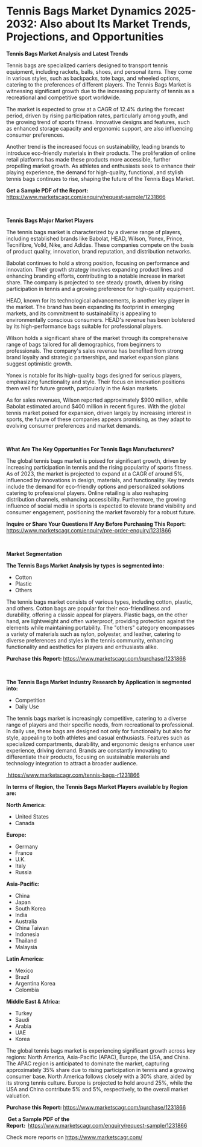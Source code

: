 <p><h1>Tennis Bags Market Dynamics 2025-2032: Also about Its Market Trends, Projections, and Opportunities</h1></p><p><strong>Tennis Bags Market Analysis and Latest Trends</strong></p>
<p><p>Tennis bags are specialized carriers designed to transport tennis equipment, including rackets, balls, shoes, and personal items. They come in various styles, such as backpacks, tote bags, and wheeled options, catering to the preferences of different players. The Tennis Bags Market is witnessing significant growth due to the increasing popularity of tennis as a recreational and competitive sport worldwide. </p><p>The market is expected to grow at a CAGR of 12.4% during the forecast period, driven by rising participation rates, particularly among youth, and the growing trend of sports fitness. Innovative designs and features, such as enhanced storage capacity and ergonomic support, are also influencing consumer preferences. </p><p>Another trend is the increased focus on sustainability, leading brands to introduce eco-friendly materials in their products. The proliferation of online retail platforms has made these products more accessible, further propelling market growth. As athletes and enthusiasts seek to enhance their playing experience, the demand for high-quality, functional, and stylish tennis bags continues to rise, shaping the future of the Tennis Bags Market.</p></p>
<p><strong>Get a Sample PDF of the Report:&nbsp;</strong> <a href="https://www.marketscagr.com/enquiry/request-sample/1231866?utm_campaign=3095&utm_medium=2&utm_source=Github&utm_content=ia&utm_term=04042025&utm_id=tennis-bags">https://www.marketscagr.com/enquiry/request-sample/1231866</a></p>
<p>&nbsp;</p>
<p><strong>Tennis Bags Major Market Players</strong></p>
<p><p>The tennis bags market is characterized by a diverse range of players, including established brands like Babolat, HEAD, Wilson, Yonex, Prince, Tecnifibre, Volkl, Nike, and Adidas. These companies compete on the basis of product quality, innovation, brand reputation, and distribution networks.</p><p>Babolat continues to hold a strong position, focusing on performance and innovation. Their growth strategy involves expanding product lines and enhancing branding efforts, contributing to a notable increase in market share. The company is projected to see steady growth, driven by rising participation in tennis and a growing preference for high-quality equipment.</p><p>HEAD, known for its technological advancements, is another key player in the market. The brand has been expanding its footprint in emerging markets, and its commitment to sustainability is appealing to environmentally conscious consumers. HEAD's revenue has been bolstered by its high-performance bags suitable for professional players. </p><p>Wilson holds a significant share of the market through its comprehensive range of bags tailored for all demographics, from beginners to professionals. The company's sales revenue has benefited from strong brand loyalty and strategic partnerships, and market expansion plans suggest optimistic growth.</p><p>Yonex is notable for its high-quality bags designed for serious players, emphasizing functionality and style. Their focus on innovation positions them well for future growth, particularly in the Asian markets.</p><p>As for sales revenues, Wilson reported approximately $900 million, while Babolat estimated around $400 million in recent figures. With the global tennis market poised for expansion, driven largely by increasing interest in sports, the future of these companies appears promising, as they adapt to evolving consumer preferences and market demands.</p></p>
<p>&nbsp;</p>
<p><strong>What Are The Key Opportunities For Tennis Bags Manufacturers?</strong></p>
<p><p>The global tennis bags market is poised for significant growth, driven by increasing participation in tennis and the rising popularity of sports fitness. As of 2023, the market is projected to expand at a CAGR of around 5%, influenced by innovations in design, materials, and functionality. Key trends include the demand for eco-friendly options and personalized solutions catering to professional players. Online retailing is also reshaping distribution channels, enhancing accessibility. Furthermore, the growing influence of social media in sports is expected to elevate brand visibility and consumer engagement, positioning the market favorably for a robust future.</p></p>
<p><strong>Inquire or Share Your Questions If Any Before Purchasing This Report:</strong> <a href="https://www.marketscagr.com/enquiry/pre-order-enquiry/1231866?utm_campaign=3095&utm_medium=2&utm_source=Github&utm_content=ia&utm_term=04042025&utm_id=tennis-bags">https://www.marketscagr.com/enquiry/pre-order-enquiry/1231866</a></p>
<p>&nbsp;</p>
<p><strong>Market Segmentation</strong></p>
<p><strong>The Tennis Bags Market Analysis by types is segmented into:</strong></p>
<p><ul><li>Cotton</li><li>Plastic</li><li>Others</li></ul></p>
<p><p>The tennis bags market consists of various types, including cotton, plastic, and others. Cotton bags are popular for their eco-friendliness and durability, offering a classic appeal for players. Plastic bags, on the other hand, are lightweight and often waterproof, providing protection against the elements while maintaining portability. The "others" category encompasses a variety of materials such as nylon, polyester, and leather, catering to diverse preferences and styles in the tennis community, enhancing functionality and aesthetics for players and enthusiasts alike.</p></p>
<p><strong>Purchase this Report:&nbsp;</strong><a href="https://www.marketscagr.com/purchase/1231866?utm_campaign=3095&utm_medium=2&utm_source=Github&utm_content=ia&utm_term=04042025&utm_id=tennis-bags">https://www.marketscagr.com/purchase/1231866</a></p>
<p>&nbsp;</p>
<p><strong>The Tennis Bags Market Industry Research by Application is segmented into:</strong></p>
<p><ul><li>Competition</li><li>Daily Use</li></ul></p>
<p><p>The tennis bags market is increasingly competitive, catering to a diverse range of players and their specific needs, from recreational to professional. In daily use, these bags are designed not only for functionality but also for style, appealing to both athletes and casual enthusiasts. Features such as specialized compartments, durability, and ergonomic designs enhance user experience, driving demand. Brands are constantly innovating to differentiate their products, focusing on sustainable materials and technology integration to attract a broader audience.</p></p>
<p><a href="https://www.marketscagr.com/tennis-bags-r1231866?utm_campaign=3095&utm_medium=2&utm_source=Github&utm_content=ia&utm_term=04042025&utm_id=tennis-bags">&nbsp;https://www.marketscagr.com/tennis-bags-r1231866</a></p>
<p><strong>In terms of Region, the Tennis Bags Market Players available by Region are:</strong></p>
<p>
    <p> <strong> North America: </strong>
        <ul>
            <li>United States</li>
            <li>Canada</li>
        </ul>
        </p> 
    <p> <strong> Europe: </strong>
        <ul>
            <li>Germany</li>
            <li>France</li>
            <li>U.K.</li>
            <li>Italy</li>
            <li>Russia</li>
        </ul>
        </p> 
    <p> <strong> Asia-Pacific: </strong>
        <ul>
            <li>China</li>
            <li>Japan</li>
            <li>South Korea</li>
            <li>India</li>
            <li>Australia</li>
            <li>China Taiwan</li>
            <li>Indonesia</li>
            <li>Thailand</li>
            <li>Malaysia</li>
        </ul>
        </p> 
    <p> <strong> Latin America: </strong>
        <ul>
            <li>Mexico</li>
            <li>Brazil</li>
            <li>Argentina Korea</li>
            <li>Colombia</li>
        </ul>
        </p> 
    <p> <strong> Middle East & Africa: </strong>
        <ul>
            <li>Turkey</li>
            <li>Saudi</li>
            <li>Arabia</li>
            <li>UAE</li>
            <li>Korea</li>
        </ul>
    </p>
    </p>
<p><p>The global tennis bags market is experiencing significant growth across key regions: North America, Asia-Pacific (APAC), Europe, the USA, and China. The APAC region is anticipated to dominate the market, capturing approximately 35% share due to rising participation in tennis and a growing consumer base. North America follows closely with a 30% share, aided by its strong tennis culture. Europe is projected to hold around 25%, while the USA and China contribute 5% and 5%, respectively, to the overall market valuation.</p></p>
<p><strong>Purchase this Report: </strong><a href="https://www.marketscagr.com/purchase/1231866?utm_campaign=3095&utm_medium=2&utm_source=Github&utm_content=ia&utm_term=04042025&utm_id=tennis-bags">https://www.marketscagr.com/purchase/1231866</a></p>
<p>&nbsp;<strong>Get a Sample PDF of the Report:&nbsp;&nbsp;</strong><a href="https://www.marketscagr.com/enquiry/request-sample/1231866?utm_campaign=3095&utm_medium=2&utm_source=Github&utm_content=ia&utm_term=04042025&utm_id=tennis-bags">https://www.marketscagr.com/enquiry/request-sample/1231866</a></p>
<p><strong></strong></p>
<p>Check more reports on <a href="https://www.marketscagr.com/?utm_campaign=3095&utm_medium=2&utm_source=Github&utm_content=ia&utm_term=04042025&utm_id=tennis-bags">https://www.marketscagr.com/</a></p>